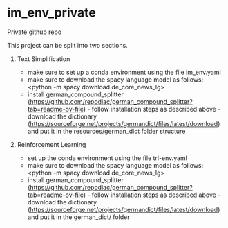 # im_env_private
Private github repo

This project can be split into two sections.


1) Text Simplification
     - make sure to set up a conda environment using the file im_env.yaml
     - make sure to download the spacy language model as follows: <python -m spacy download de_core_news_lg>
     - install german_compound_splitter (https://github.com/repodiac/german_compound_splitter?tab=readme-ov-file)
            - follow installation steps as described above
            - download the dictionary (https://sourceforge.net/projects/germandict/files/latest/download) and put it in the resources/german_dict folder structure

2) Reinforcement Learning
     - set up the conda environment using the file trl-env.yaml
     - make sure to download the spacy language model as follows: <python -m spacy download de_core_news_lg>
     - install german_compound_splitter (https://github.com/repodiac/german_compound_splitter?tab=readme-ov-file)
            - follow installation steps as described above
            - download the dictionary (https://sourceforge.net/projects/germandict/files/latest/download) and put it in the german_dict/ folder
